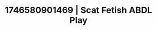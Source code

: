 ---
categories:
- Erotic focus
- AI-generated
- Romantic kink
- Vintage boudoir
- Pleasure mapping
- ASMR
- Shadow kink
- Cosplay
image: /assets/images/1746580901469.jpg
layout: post
seo:
  description: Featured content with high-quality ABDL Play, Scat Fetish. HD images
    available.
  keywords: ABDL Play, Scat Fetish
  og_image: /assets/images/1746580901469.jpg
  schema_type: VisualArtwork
tags:
- ABDL Play
- '#1746580901469'
- Scat Fetish
title: 1746580901469 | Scat Fetish ABDL Play
---